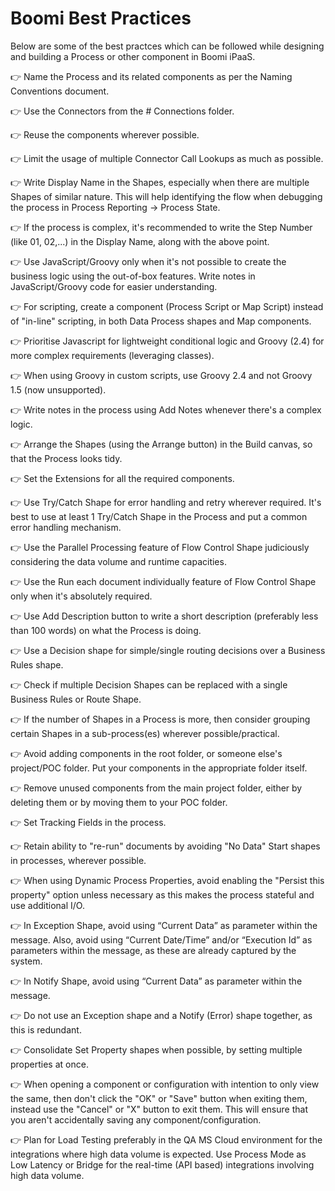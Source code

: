 # Boomi Best Practices
Below are some of the best practces which can be followed while designing and building a Process or other component in Boomi iPaaS.

:point_right: Name the Process and its related components as per the Naming Conventions document.

:point_right: Use the Connectors from the # Connections folder.

:point_right: Reuse the components wherever possible.

:point_right: Limit the usage of multiple Connector Call Lookups as much as possible. 

:point_right: Write Display Name in the Shapes, especially when there are multiple Shapes of similar nature. This will help identifying the flow when debugging the process in Process Reporting → Process State. 

:point_right: If the process is complex, it's recommended to write the Step Number (like 01, 02,...) in the Display Name, along with the above point.

:point_right: Use JavaScript/Groovy only when it's not possible to create the business logic using the out-of-box features. Write notes in JavaScript/Groovy code for easier understanding.

:point_right: For scripting, create a component (Process Script or Map Script) instead of "in-line" scripting, in both Data Process shapes and Map components.

:point_right: Prioritise Javascript for lightweight conditional logic and Groovy (2.4) for more complex requirements (leveraging classes).

:point_right: When using Groovy in custom scripts, use Groovy 2.4 and not Groovy 1.5 (now unsupported).

:point_right: Write notes in the process using Add Notes whenever there's a complex logic.

:point_right: Arrange the Shapes (using the Arrange button) in the Build canvas, so that the Process looks tidy.

:point_right: Set the Extensions for all the required components.

:point_right: Use Try/Catch Shape for error handling and retry wherever required. It's best to use at least 1 Try/Catch Shape in the Process and put a common error handling mechanism.

:point_right: Use the Parallel Processing feature of Flow Control Shape judiciously considering the data volume and runtime capacities.

:point_right: Use the Run each document individually feature of Flow Control Shape only when it's absolutely required.

:point_right: Use Add Description button to write a short description (preferably less than 100 words) on what the Process is doing.

:point_right: Use a Decision shape for simple/single routing decisions over a Business Rules shape.

:point_right: Check if multiple Decision Shapes can be replaced with a single Business Rules or Route Shape.

:point_right: If the number of Shapes in a Process is more, then consider grouping certain Shapes in a sub-process(es) wherever possible/practical.

:point_right: Avoid adding components in the root folder, or someone else's project/POC folder. Put your components in the appropriate folder itself. 

:point_right: Remove unused components from the main project folder, either by deleting them or by moving them to your POC folder.

:point_right: Set Tracking Fields in the process.

:point_right: Retain ability to "re-run" documents by avoiding "No Data" Start shapes in processes, wherever possible.

:point_right: When using Dynamic Process Properties, avoid enabling the "Persist this property" option unless necessary as this makes the process stateful and use additional I/O.

:point_right: In Exception Shape, avoid using “Current Data” as parameter within the message. Also, avoid using “Current Date/Time” and/or “Execution Id” as parameters within the message, as these are already captured by the system.

:point_right: In Notify Shape, avoid using “Current Data” as parameter within the message.

:point_right: Do not use an Exception shape and a Notify (Error) shape together, as this is redundant.

:point_right: Consolidate Set Property shapes when possible, by setting multiple properties at once.

:point_right: When opening a component or configuration with intention to only view the same, then don't click the "OK" or "Save" button when exiting them, instead use the "Cancel" or "X" button to exit them. This will ensure that you aren't accidentally saving any component/configuration.

:point_right: Plan for Load Testing preferably in the QA MS Cloud environment for the integrations where high data volume is expected.
Use Process Mode as Low Latency or Bridge for the real-time (API based) integrations involving high data volume.
